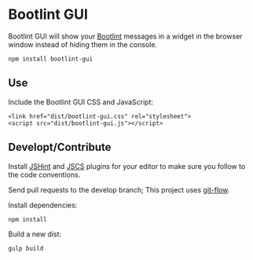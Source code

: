 Bootlint GUI
============

Bootlint GUI will show your [Bootlint](https://github.com/twbs/bootlint) messages in a widget in
the browser window instead of hiding them in the console.

    npm install bootlint-gui

Use
---

Include the Bootlint GUI CSS and JavaScript:

    <link href="dist/bootlint-gui.css" rel="stylesheet">
    <script src="dist/bootlint-gui.js"></script>


Developt/Contribute
------------

Install [JSHint](http://jshint.com/install/) and
[JSCS](http://jscs.info/overview.html#friendly-packages) plugins for your editor to make sure you
follow to the code conventions.

Send pull requests to the develop branch; This project uses [git-flow](http://jeffkreeftmeijer.com/2010/why-arent-you-using-git-flow/).

Install dependencies:

    npm install

Build a new dist:

    gulp build
